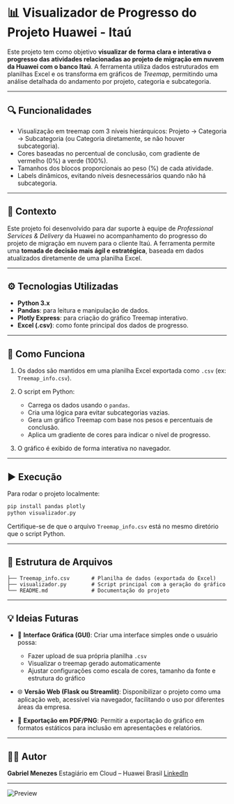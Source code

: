 # 📊 Visualizador de Progresso do Projeto Huawei - Itaú
 
Este projeto tem como objetivo **visualizar de forma clara e interativa o progresso das atividades relacionadas ao projeto de migração em nuvem da Huawei com o banco Itaú**. A ferramenta utiliza dados estruturados em planilhas Excel e os transforma em gráficos de *Treemap*, permitindo uma análise detalhada do andamento por projeto, categoria e subcategoria.

---

## 🔍 Funcionalidades

* Visualização em treemap com 3 níveis hierárquicos: Projeto → Categoria → Subcategoria (ou Categoria diretamente, se não houver subcategoria).
* Cores baseadas no percentual de conclusão, com gradiente de vermelho (0%) a verde (100%).
* Tamanhos dos blocos proporcionais ao peso (%) de cada atividade.
* Labels dinâmicos, evitando níveis desnecessários quando não há subcategoria.

---

## 💼 Contexto

Este projeto foi desenvolvido para dar suporte à equipe de *Professional Services & Delivery* da Huawei no acompanhamento do progresso do projeto de migração em nuvem para o cliente Itaú. A ferramenta permite uma **tomada de decisão mais ágil e estratégica**, baseada em dados atualizados diretamente de uma planilha Excel.

---

## ⚙️ Tecnologias Utilizadas

* **Python 3.x**
* **Pandas**: para leitura e manipulação de dados.
* **Plotly Express**: para criação do gráfico Treemap interativo.
* **Excel (.csv)**: como fonte principal dos dados de progresso.

---

## 🧠 Como Funciona

1. Os dados são mantidos em uma planilha Excel exportada como `.csv` (ex: `Treemap_info.csv`).
2. O script em Python:

   * Carrega os dados usando o `pandas`.
   * Cria uma lógica para evitar subcategorias vazias.
   * Gera um gráfico Treemap com base nos pesos e percentuais de conclusão.
   * Aplica um gradiente de cores para indicar o nível de progresso.
3. O gráfico é exibido de forma interativa no navegador.

---

## ▶️ Execução

Para rodar o projeto localmente:

```bash
pip install pandas plotly
python visualizador.py
```

Certifique-se de que o arquivo `Treemap_info.csv` está no mesmo diretório que o script Python.

---

## 📁 Estrutura de Arquivos

```
├── Treemap_info.csv       # Planilha de dados (exportada do Excel)
├── visualizador.py        # Script principal com a geração do gráfico
└── README.md              # Documentação do projeto
```

---

## 💡 Ideias Futuras

* 🔧 **Interface Gráfica (GUI)**: Criar uma interface simples onde o usuário possa:

  * Fazer upload de sua própria planilha `.csv`
  * Visualizar o treemap gerado automaticamente
  * Ajustar configurações como escala de cores, tamanho da fonte e estrutura do gráfico

* 🌐 **Versão Web (Flask ou Streamlit)**: Disponibilizar o projeto como uma aplicação web, acessível via navegador, facilitando o uso por diferentes áreas da empresa.

* 📄 **Exportação em PDF/PNG**: Permitir a exportação do gráfico em formatos estáticos para inclusão em apresentações e relatórios.

---

## 👨‍💼 Autor

**Gabriel Menezes**
Estagiário em Cloud – Huawei Brasil
[LinkedIn](https://www.linkedin.com/in/gabriel-resende-menezes)

---


![Preview](https://i.ibb.co/rGbPDKkg/Map2.png)
